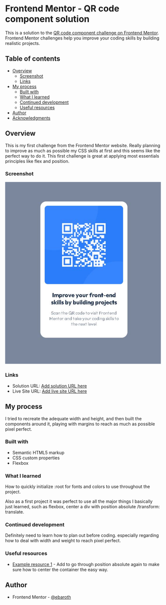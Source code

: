 # Frontend Mentor - QR code component solution

This is a solution to the [QR code component challenge on Frontend Mentor](https://www.frontendmentor.io/challenges/qr-code-component-iux_sIO_H). Frontend Mentor challenges help you improve your coding skills by building realistic projects. 

## Table of contents

- [Overview](#overview)
  - [Screenshot](#screenshot)
  - [Links](#links)
- [My process](#my-process)
  - [Built with](#built-with)
  - [What I learned](#what-i-learned)
  - [Continued development](#continued-development)
  - [Useful resources](#useful-resources)
- [Author](#author)
- [Acknowledgments](#acknowledgments)

## Overview

This is my first challenge from the Frontend Mentor website. Really planning to improve as much as possible my CSS skills at first and this seems like the perfect way to do it. This first challenge is great at applying most essentials principles like flex and position.

### Screenshot

![](/screenshot.JPG)

### Links

- Solution URL: [Add solution URL here](https://your-solution-url.com)
- Live Site URL: [Add live site URL here](https://your-live-site-url.com)

## My process

I tried to recreate the adequate width and height, and then built the components around it, playing with margins to reach as much as possible pixel perfect.

### Built with

- Semantic HTML5 markup
- CSS custom properties
- Flexbox

### What I learned

How to quickly initialize :root for fonts and colors to use throughout the project.

Also as a first project it was perfect to use all the major things I basically just learned, such as flexbox, center a div with position absolute /transform: translate.

### Continued development

Definitely need to learn how to plan out before coding. especially regarding how to deal with width and weight to reach pixel perfect.

### Useful resources

- [Example resource 1](https://developer.mozilla.org/) - Add to go through position absolute again to make sure how to center the container the easy way.

## Author

- Frontend Mentor - [@ebaroth](https://www.frontendmentor.io/profile/eBaroth)
